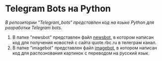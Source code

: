 # **Telegram Bots на Python**

*В репозитории "Telegram_bots" представлен код на языке Python для разработки Telegram bots.*

1. В папке "newsbot" представлен файл [newsbot](https://github.com/ElenaBalbukova/Telegram_bots/blob/newsbot/newsbot.py), в котором написан код для получения новостей с сайта  quote.rbc.ru в телеграм канал.
2.  В папке "imagebot" представлен файл [imagebot](https://github.com/ElenaBalbukova/Telegram_bots/blob/imagebot/imagebot.py), в котором написан код для распознования картинок с переводом на русский язык.